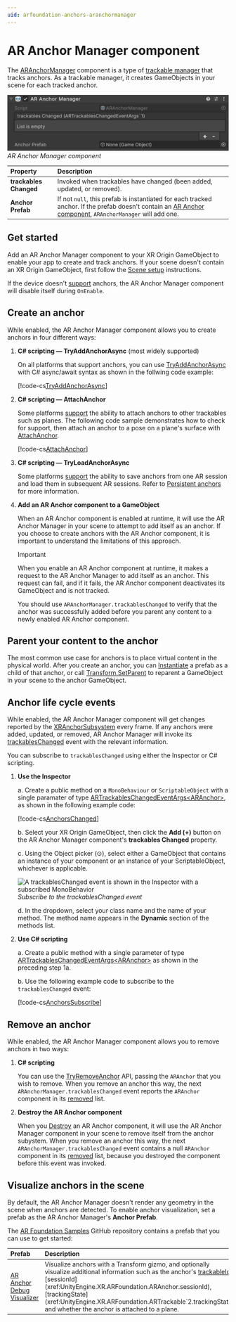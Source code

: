 ```yaml
---
uid: arfoundation-anchors-aranchormanager
---
```

# AR Anchor Manager component

The [ARAnchorManager](xref:UnityEngine.XR.ARFoundation.ARAnchorManager) component is a type of [trackable manager](xref:arfoundation-managers#trackables-and-trackable-managers) that tracks anchors. As a trackable manager, it creates GameObjects in your scene for each tracked anchor.

![AR Anchor Manager component](../../images/ar-anchor-manager.png)<br/>*AR Anchor Manager component*

| Property | Description |
| :------- | :---------- |
| **trackables Changed** | Invoked when trackables have changed (been added, updated, or removed). |
| **Anchor Prefab** | If not `null`, this prefab is instantiated for each tracked anchor. If the prefab doesn't contain an [AR Anchor component](xref:arfoundation-anchors-aranchor), `ARAnchorManager` will add one. |

## Get started

Add an AR Anchor Manager component to your XR Origin GameObject to enable your app to create and track anchors. If your scene doesn't contain an XR Origin GameObject, first follow the [Scene setup](xref:arfoundation-scene-setup) instructions.

If the device doesn't [support](xref:arfoundation-anchors-platform-support) anchors, the AR Anchor Manager component will disable itself during `OnEnable`.

<a id="create-an-anchor"/>

## Create an anchor

While enabled, the AR Anchor Manager component allows you to create anchors in four different ways:

1. **C# scripting — TryAddAnchorAsync** (most widely supported)

    On all platforms that support anchors, you can use [TryAddAnchorAsync](xref:UnityEngine.XR.ARFoundation.ARAnchorManager.TryAddAnchorAsync(UnityEngine.Pose)) with C# async/await syntax as shown in the follwing code example:

    [!code-cs[TryAddAnchorAsync](../../../Tests/CodeSamples/ARAnchorManagerSamples.cs#TryAddAnchorAsync)]

2. **C# scripting — AttachAnchor**

    Some platforms [support](xref:arfoundation-anchors-platform-support#optional-features-support-table) the ability to attach anchors to other trackables such as planes. The following code sample demonstrates how to check for support, then attach an anchor to a pose on a plane's surface with [AttachAnchor](xref:UnityEngine.XR.ARFoundation.ARAnchorManager.AttachAnchor(UnityEngine.XR.ARFoundation.ARPlane,UnityEngine.Pose)).

    [!code-cs[AttachAnchor](../../../Tests/CodeSamples/ARAnchorManagerSamples.cs#AttachAnchor)]

3. **C# scripting — TryLoadAnchorAsync**

    Some platforms [support](xref:arfoundation-anchors-platform-support#optional-features-support-table) the ability to save anchors from one AR session and load them in subsequent AR sessions. Refer to [Persistent anchors](xref:arfoundation-anchors-persistent) for more information.

4. **Add an AR Anchor component to a GameObject**

    When an AR Anchor component is enabled at runtime, it will use the AR Anchor Manager in your scene to attempt to add itself as an anchor. If you choose to create anchors with the AR Anchor component, it is important to understand the limitations of this approach.

    > [!IMPORTANT]
    > When you enable an AR Anchor component at runtime, it makes a request to the AR Anchor Manager to add itself as an anchor. This request can fail, and if it fails, the AR Anchor component deactivates its GameObject and is not tracked.
    >
    > You should use `ARAnchorManager.trackablesChanged` to verify that the anchor was successfully added before you parent any content to a newly enabled AR Anchor component.

## Parent your content to the anchor

The most common use case for anchors is to place virtual content in the physical world. After you create an anchor, you can [Instantiate](https://docs.unity3d.com/ScriptReference/Object.Instantiate.html) a prefab as a child of that anchor, or call [Transform.SetParent](https://docs.unity3d.com/ScriptReference/Transform.SetParent.html) to reparent a GameObject in your scene to the anchor GameObject.

<a id="anchor-life-cycle-events"/>

## Anchor life cycle events

While enabled, the AR Anchor Manager component will get changes reported by the [XRAnchorSubsystem](xref:UnityEngine.XR.ARSubsystems.XRAnchorSubsystem) every frame. If any anchors were added, updated, or removed, AR Anchor Manager will invoke its [trackablesChanged](xref:UnityEngine.XR.ARFoundation.ARTrackableManager`5.trackablesChanged) event with the relevant information.

You can subscribe to `trackablesChanged` using either the Inspector or C# scripting.

1. **Use the Inspector**

    a. Create a public method on a `MonoBehaviour` or `ScriptableObject` with a single paramater of type [ARTrackablesChangedEventArgs\<ARAnchor\>](xref:UnityEngine.XR.ARFoundation.ARTrackablesChangedEventArgs`1), as shown in the following example code:

    [!code-cs[AnchorsChanged](../../../Tests/CodeSamples/ARTrackableManagerSamples.cs#AnchorsChanged)]

    b. Select your XR Origin GameObject, then click the **Add (+)** button on the AR Anchor Manager component's **trackables Changed** property.

    c. Using the Object picker (⊙), select either a GameObject that contains an instance of your component or an instance of your ScriptableObject, whichever is applicable.

    ![A trackablesChanged event is shown in the Inspector with a subscribed MonoBehavior](../../images/ar-trackable-manager-trackables-changed.png)<br/>*Subscribe to the trackablesChanged event*

    d. In the dropdown, select your class name and the name of your method. The method name appears in the **Dynamic** section of the methods list.

2. **Use C# scripting**

    a. Create a public method with a single parameter of type [ARTrackablesChangedEventArgs\<ARAnchor\>](xref:UnityEngine.XR.ARFoundation.ARTrackablesChangedEventArgs`1) as shown in the preceding step 1a.

    b. Use the following example code to subscribe to the `trackablesChanged` event:

    [!code-cs[AnchorsSubscribe](../../../Tests/CodeSamples/ARTrackableManagerSamples.cs#AnchorsSubscribe)]

<a id="remove-an-anchor"/>

## Remove an anchor

While enabled, the AR Anchor Manager component allows you to remove anchors in two ways:

1. **C# scripting**

    You can use the [TryRemoveAnchor](xref:UnityEngine.XR.ARFoundation.ARAnchorManager.TryRemoveAnchor(UnityEngine.XR.ARFoundation.ARAnchor)) API, passing the `ARAnchor` that you wish to remove. When you remove an anchor this way, the next `ARAnchorManager.trackablesChanged` event reports the `ARAnchor` component in its [removed](xref:UnityEngine.XR.ARFoundation.ARTrackablesChangedEventArgs`1.removed) list.

2. **Destroy the AR Anchor component**

    When you [Destroy](xref:UnityEngine.Object.Destroy(UnityEngine.Object)) an AR Anchor component, it will use the AR Anchor Manager component in your scene to remove itself from the anchor subystem. When you remove an anchor this way, the next `ARAnchorManager.trackablesChanged` event contains a null `ARAnchor` component in its [removed](xref:UnityEngine.XR.ARFoundation.ARTrackablesChangedEventArgs`1.removed) list, because you destroyed the component before this event was invoked.

## Visualize anchors in the scene

By default, the AR Anchor Manager doesn't render any geometry in the scene when anchors are detected. To enable anchor visualization, set a prefab as the AR Anchor Manager's **Anchor Prefab**.

The [AR Foundation Samples](https://github.com/Unity-Technologies/arfoundation-samples) GitHub repository contains a prefab that you can use to get started:

| Prefab | Description |
| :----- | :---------- |
| [AR Anchor Debug Visualizer](https://github.com/Unity-Technologies/arfoundation-samples/blob/main/Assets/Prefabs/AR%20Anchor%20Debug%20Visualizer.prefab) | Visualize anchors with a Transform gizmo, and optionally visualize additional information such as the anchor's [trackableId](xref:UnityEngine.XR.ARFoundation.ARTrackable`2.trackableId), [sessionId](xref:UnityEngine.XR.ARFoundation.ARAnchor.sessionId), [trackingState](xref:UnityEngine.XR.ARFoundation.ARTrackable`2.trackingState), and whether the anchor is attached to a plane. |
